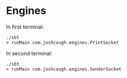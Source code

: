 # Engines

In first terminal:

    ./sbt
    > runMain com.joshcough.engines.PrintSocket

In second terminal:

    ./sbt
    > runMain com.joshcough.engines.SenderSocket


